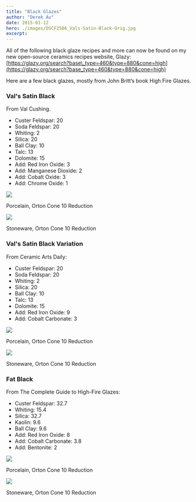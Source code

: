 ```yaml
---
title: "Black Glazes"
author: "Derek Au"
date: 2015-01-12
hero: ./images/DSCF2586_Vals-Satin-Black-Orig.jpg
excerpt: 
---
```


All of the following black glaze recipes and more can now be found on my new open-source ceramics recipes website, Glazy: [https://glazy.org/search?base\_type=460&type=880&cone=high](https://glazy.org/search?base_type=460&type=880&cone=high)

Here are a few black glazes, mostly from John Britt’s book High Fire Glazes.

### Val's Satin Black

From Val Cushing.

- Custer Feldspar: 20
- Soda Feldspar: 20
- Whiting: 2
- Silica: 20
- Ball Clay: 10
- Talc: 13
- Dolomite: 15
- Add: Red Iron Oxide: 3
- Add: Manganese Dioxide: 2
- Add: Cobalt Oxide: 3
- Add: Chrome Oxide: 1

![](./images/DSCF2586_Vals-Satin-Black-Orig.jpg)

Porcelain, Orton Cone 10 Reduction

![](./images/DSCF2587_Vals-Satin-Black-Orig.jpg)

Stoneware, Orton Cone 10 Reduction


### Val's Satin Black Variation

From Ceramic Arts Daily:

- Custer Feldspar: 20
- Soda Feldspar: 20
- Whiting: 2
- Silica: 20
- Ball Clay: 10
- Talc: 13
- Dolomite: 15
- Add: Red Iron Oxide: 9
- Add: Cobalt Carbonate: 3

![](./images/DSCF2588_Vals-Satin-Black-var.jpg)

Porcelain, Orton Cone 10 Reduction

![](./images/DSCF2589_Vals-Satin-Black-var.jpg)

Stoneware, Orton Cone 10 Reduction


### Fat Black

From The Complete Guide to High-Fire Glazes:

- Custer Feldspar: 32.7
- Whiting: 15.4
- Silica: 32.7
- Kaolin: 9.6
- Ball Clay: 9.6
- Add: Red Iron Oxide: 8
- Add: Cobalt Carbonate: 3.8
- Add: Bentonite: 2

![](./images/DSCF2584_Fat-Black-C10.jpg)

Porcelain, Orton Cone 10 Reduction

![](./images/DSCF2585_Fat-Black-C10.jpg)

Stoneware, Orton Cone 10 Reduction
